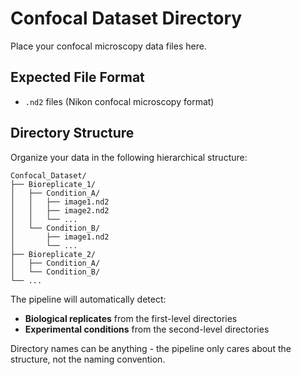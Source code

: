 # Confocal Dataset Directory

Place your confocal microscopy data files here.

## Expected File Format
- `.nd2` files (Nikon confocal microscopy format)

## Directory Structure
Organize your data in the following hierarchical structure:

```
Confocal_Dataset/
├── Bioreplicate_1/
│   ├── Condition_A/
│   │   ├── image1.nd2
│   │   ├── image2.nd2
│   │   └── ...
│   └── Condition_B/
│       ├── image1.nd2
│       └── ...
├── Bioreplicate_2/
│   ├── Condition_A/
│   └── Condition_B/
└── ...
```

The pipeline will automatically detect:
- **Biological replicates** from the first-level directories
- **Experimental conditions** from the second-level directories

Directory names can be anything - the pipeline only cares about the structure, not the naming convention.
